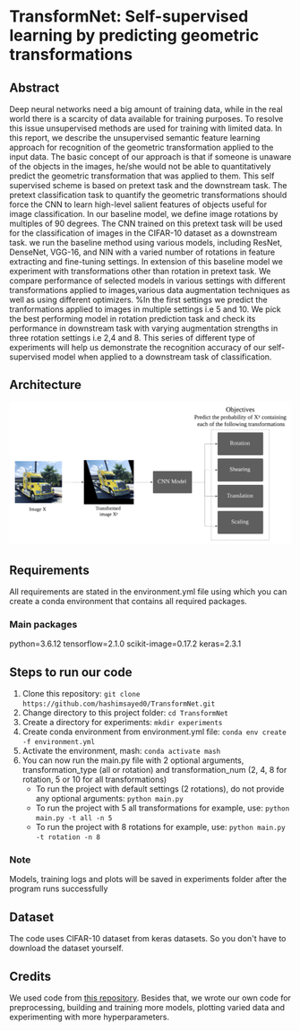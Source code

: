 # TransformNet: Self-supervised learning by predicting geometric transformations

## Abstract
Deep neural networks need a big amount of training data, while in the real world there is a scarcity of data available for training purposes. To resolve this issue unsupervised methods are used for training with limited data. In this report, we describe the unsupervised semantic feature learning approach for recognition of the geometric transformation applied to the input data. The basic concept of our approach is that if someone is unaware of the objects in the images, he/she would not be able to quantitatively predict the geometric transformation that was applied to them. This self supervised  scheme is based on pretext task and the downstream task. The pretext classification task to quantify the geometric transformations should force the CNN to learn high-level salient features of objects useful for image classification. In our baseline model, we define image rotations by multiples of 90 degrees. The CNN trained on this pretext task will be used for the classification of images in the CIFAR-10 dataset as a downstream task. we run the baseline method using various models, including  ResNet, DenseNet, VGG-16, and NIN with a varied number of rotations in feature extracting and fine-tuning settings. In extension of this baseline model we experiment with transformations other than rotation in pretext task. We compare performance of selected models in various settings with different transformations applied to images,various data augmentation techniques as well as using different optimizers. %In the first settings we predict the tranformations applied to images in multiple settings i.e 5 and 10. We pick the best performing model in rotation prediction task and check its performance in downstream task with varying augmentation strengths in three rotation settings i.e 2,4 and 8.
This series of different type of experiments will help us demonstrate the recognition accuracy of our self-supervised model when applied to a downstream task of classification.

## Architecture
![architecture](https://github.com/hashimsayed0/TransformNet/blob/main/architecture.png)

## Requirements
All requirements are stated in the environment.yml file using which you can create a conda environment that contains all required packages.

### Main packages
python=3.6.12
tensorflow=2.1.0
scikit-image=0.17.2
keras=2.3.1

## Steps to run our code
1. Clone this repository: `git clone https://github.com/hashimsayed0/TransformNet.git`
2. Change directory to this project folder: `cd TransformNet`
3. Create a directory for experiments: `mkdir experiments`
4. Create conda environment from environment.yml file: `conda env create -f environment.yml`
5. Activate the environment, mash: `conda activate mash`
6. You can now run the main.py file with 2 optional arguments, transformation_type (all or rotation) and transformation_num (2, 4, 8 for rotation, 5 or 10 for all transformations)
   - To run the project with default settings (2 rotations), do not provide any optional arguments: `python main.py`
   - To run the project with 5 all transformations for example, use: `python main.py -t all -n 5`
   - To run the project with 8 rotations for example, use: `python main.py -t rotation -n 8`

### Note
Models, training logs and plots will be saved in experiments folder after the program runs successfully

## Dataset
The code uses CIFAR-10 dataset from keras datasets. So you don't have to download the dataset yourself.

## Credits
We used code from [this repository](https://github.com/WaretleR/SelfSupervision). Besides that, we wrote our own code for preprocessing, building and training more models, plotting varied data and experimenting with more hyperparameters.
